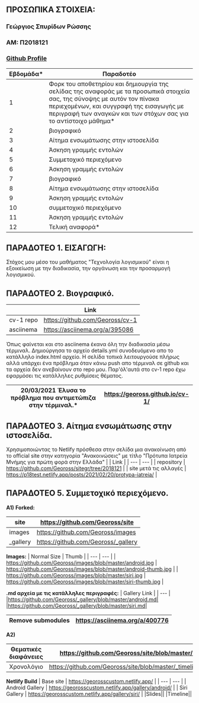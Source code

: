 ## ΠΡΟΣΩΠΙΚΑ ΣΤΟΙΧΕΙΑ:

### Γεώργιος Σπυρίδων Ρώσσης
### ΑΜ: Π2018121
### [Github Profile](https://github.com/Geoross)

| Εβδομάδα* | Παραδοτέο |
| --- | --- |
| 1 | Φορκ του αποθετηρίου και δημιουργία της σελίδας της αναφοράς με τα προσωπικά στοιχεία σας, της σύνοψης με αυτόν τον πίνακα περιεχομένων, και συγγραφή της εισαγωγής με περιγραφή των αναγκών και των στόχων σας για το αντίστοιχο μάθημα* |
| 2 | βιογραφικό |
| 3 | Αίτημα ενσωμάτωσης στην ιστοσελίδα |
| 4 | Άσκηση γραμμής εντολών |
| 5 | Συμμετοχικό περιεχόμενο |
| 6 | Άσκηση γραμμής εντολών |
| 7 | βιογραφικό |
| 8 | Αίτημα ενσωμάτωσης στην ιστοσελίδα |
| 9 | Άσκηση γραμμής εντολών |
| 10 | συμμετοχικό περιεχόμενο |
| 11 | Άσκηση γραμμής εντολών |
| 12 | Τελική αναφορά* |


## ΠΑΡΑΔΟΤΕΟ 1. <a name="P">ΕΙΣΑΓΩΓΗ:</a>
Στόχος μου μέσο του μαθήματος "Τεχνολογία λογισμικού" είναι η εξοικείωση με την διαδικασία, την οργάνωση και την προσαρμογή λογισμικού.

## ΠΑΡΑΔΟΤΕΟ 2. Βιογραφικό.             
| | Link |
| --- | --- |
| cv-1 repo | https://github.com/Geoross/cv-1 |
| asciinema | https://asciinema.org/a/395086 |

Όπως φαίνεται και στο asciinema έκανα όλη την διαδικασία μέσω τέρμιναλ. Δημιούργησα το αρχείο details.yml συνοδευόμενο απο το κατάλληλο index.html αρχείο. Η σελίδα τοπικά    λειτουργούσε πλήρως αλλά υπάρχει ένα πρόβλημα όταν κάνω push απο τέρμιναλ σε github και τα αρχεία δεν ανεβαίνουν στο repo μου. Παρ'όλ'αυτά στο cv-1 repo έχω εφαρμόσει τις κατάλληλες ρυθμίσεις θέματος.


| 20/03/2021 Έλυσα το πρόβλημα που αντιμετώπιζα στην τέρμιναλ.* | https://geoross.github.io/cv-1/ |
| --- | --- |

## ΠΑΡΑΔΟΤΕΟ 3. Αίτημα ενσωμάτωσης στην ιστοσελίδα.
Χρησιμοποιώντας το Netlify πρόσθεσα στην σελίδα μια ανακοίνωση από το official site στην κατηγορία "Ανακοινώσεις" με τίτλο "Πρότυπα Ιατρεία Μνήμης για πρώτη φορά στην Ελλάδα"
|  | Link |
| --- | --- |
| repository | https://github.com/Geoross/sitegr/tree/2018121 |
| site μετά τις αλλαγές | https://p18test.netlify.app/posts/2021/02/20/protypa-iatreia/ |


## ΠΑΡΑΔΟΤΕΟ 5. Συμμετοχικό περιεχόμενο.             
**A1)**
**Forked:**

| site | https://github.com/Geoross/site |
| --- | --- |
| images | https://github.com/Geoross/images |
| _gallery | https://github.com/Geoross/_gallery |

**Images:**
| Normal Size | Thumb |
| --- | --- |
| https://github.com/Geoross/images/blob/master/android.jpg | https://github.com/Geoross/images/blob/master/android-thumb.jpg |
| https://github.com/Geoross/images/blob/master/siri.jpg | https://github.com/Geoross/images/blob/master/siri-thumb.jpg |

**.md αρχεία με τις κατάλληλες περιγραφές:**
| Gallery Link |
| --- |
  |https://github.com/Geoross/_gallery/blob/master/android.md|
  |https://github.com/Geoross/_gallery/blob/master/siri.md| 


| Remove submodules | https://asciinema.org/a/400776 |
| --- | --- |


**A2)**

| Θεματικές διαφάνειες | https://github.com/Geoross/site/blob/master/_slides/iui.md |
| --- | --- |
| Χρονολόγιο | https://github.com/Geoross/site/blob/master/_timeline/multimedia.md |

**Netlify Build**
| Base site | https://georosscustom.netlify.app/ |
| --- | --- |
| Android Gallery | https://georosscustom.netlify.app/gallery/android/ |
| Siri Gallery | https://georosscustom.netlify.app/gallery/siri/ |
|Slides||
|Timeline||

